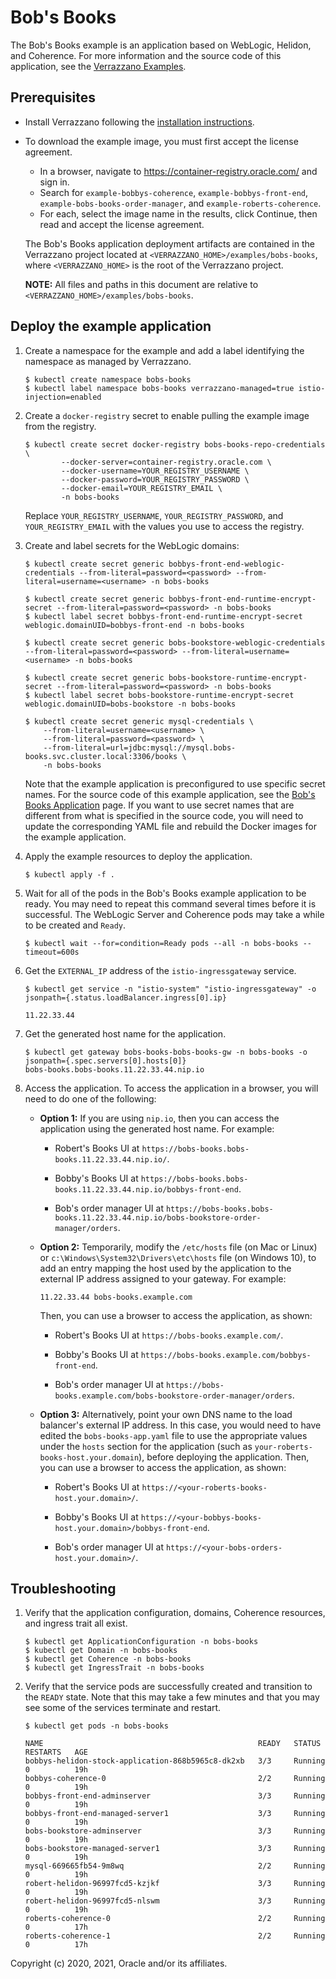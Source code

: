 # Bob's Books

The Bob's Books example is an application based on WebLogic, Helidon, and Coherence. For more information and the source code of this application, see the [Verrazzano Examples](https://github.com/verrazzano/examples).

## Prerequisites

* Install Verrazzano following the [installation instructions](https://verrazzano.io/docs/setup/install/installation/).
* To download the example image, you must first accept the license agreement.
  * In a browser, navigate to https://container-registry.oracle.com/ and sign in.
  * Search for `example-bobbys-coherence`, `example-bobbys-front-end`, `example-bobs-books-order-manager`, and `example-roberts-coherence`.
  * For each, select the image name in the results, click Continue, then read and accept the license agreement.

   The Bob's Books application deployment artifacts are contained in the Verrazzano project located at
   `<VERRAZZANO_HOME>/examples/bobs-books`, where `<VERRAZZANO_HOME>` is the root of the Verrazzano project.

   **NOTE:** All files and paths in this document are relative to `<VERRAZZANO_HOME>/examples/bobs-books`.

## Deploy the example application

1. Create a namespace for the example and add a label identifying the namespace as managed by Verrazzano.

    ```
    $ kubectl create namespace bobs-books
    $ kubectl label namespace bobs-books verrazzano-managed=true istio-injection=enabled
    ```

1. Create a `docker-registry` secret to enable pulling the example image from the registry.
   ```
   $ kubectl create secret docker-registry bobs-books-repo-credentials \
           --docker-server=container-registry.oracle.com \
           --docker-username=YOUR_REGISTRY_USERNAME \
           --docker-password=YOUR_REGISTRY_PASSWORD \
           --docker-email=YOUR_REGISTRY_EMAIL \
           -n bobs-books
   ```

   Replace `YOUR_REGISTRY_USERNAME`, `YOUR_REGISTRY_PASSWORD`, and `YOUR_REGISTRY_EMAIL`
   with the values you use to access the registry.  

1. Create and label secrets for the WebLogic domains:
    ```
    $ kubectl create secret generic bobbys-front-end-weblogic-credentials --from-literal=password=<password> --from-literal=username=<username> -n bobs-books

    $ kubectl create secret generic bobbys-front-end-runtime-encrypt-secret --from-literal=password=<password> -n bobs-books
    $ kubectl label secret bobbys-front-end-runtime-encrypt-secret weblogic.domainUID=bobbys-front-end -n bobs-books

    $ kubectl create secret generic bobs-bookstore-weblogic-credentials --from-literal=password=<password> --from-literal=username=<username> -n bobs-books

    $ kubectl create secret generic bobs-bookstore-runtime-encrypt-secret --from-literal=password=<password> -n bobs-books
    $ kubectl label secret bobs-bookstore-runtime-encrypt-secret weblogic.domainUID=bobs-bookstore -n bobs-books

    $ kubectl create secret generic mysql-credentials \
        --from-literal=username=<username> \
        --from-literal=password=<password> \
        --from-literal=url=jdbc:mysql://mysql.bobs-books.svc.cluster.local:3306/books \
        -n bobs-books
    ```
   Note that the example application is preconfigured to use specific secret names.
   For the source code of this example application, see the
   [Bob's Books Application](https://github.com/verrazzano/examples/tree/master/bobs-books) page.
   If you want to use secret names that are different from what is specified in the source code, you will need to update the corresponding YAML file and rebuild the Docker images for the example application.

1. Apply the example resources to deploy the application.
   ```
   $ kubectl apply -f .
   ```

1. Wait for all of the pods in the Bob's Books example application to be ready.
   You may need to repeat this command several times before it is successful.
   The WebLogic Server and Coherence pods may take a while to be created and `Ready`.
   ```
   $ kubectl wait --for=condition=Ready pods --all -n bobs-books --timeout=600s
   ```

1. Get the `EXTERNAL_IP` address of the `istio-ingressgateway` service.
    ```
    $ kubectl get service -n "istio-system" "istio-ingressgateway" -o jsonpath={.status.loadBalancer.ingress[0].ip}

    11.22.33.44
    ```

1. Get the generated host name for the application.
   ```
   $ kubectl get gateway bobs-books-bobs-books-gw -n bobs-books -o jsonpath={.spec.servers[0].hosts[0]}
   bobs-books.bobs-books.11.22.33.44.nip.io
   ```

1. Access the application. To access the application in a browser, you will need to do one of the following:
    * **Option 1:** If you are using `nip.io`, then you can access the application using the generated host name. For example:

      * Robert's Books UI at `https://bobs-books.bobs-books.11.22.33.44.nip.io/`.

      * Bobby's Books UI at `https://bobs-books.bobs-books.11.22.33.44.nip.io/bobbys-front-end`.

      * Bob's order manager  UI at `https://bobs-books.bobs-books.11.22.33.44.nip.io/bobs-bookstore-order-manager/orders`.

    * **Option 2:** Temporarily, modify the `/etc/hosts` file (on Mac or Linux) or `c:\Windows\System32\Drivers\etc\hosts` file (on Windows 10), to add an entry mapping the host used by the application to the external IP address assigned to your gateway. For example:
      ```
      11.22.33.44 bobs-books.example.com
      ```
      Then, you can use a browser to access the application, as shown:

      * Robert's Books UI at `https://bobs-books.example.com/`.

      * Bobby's Books UI at `https://bobs-books.example.com/bobbys-front-end`.

      * Bob's order manager  UI at `https://bobs-books.example.com/bobs-bookstore-order-manager/orders`.

    * **Option 3:** Alternatively, point your own DNS name to the load balancer's external IP address. In this case, you would need to have edited the `bobs-books-app.yaml` file to use the appropriate values under the `hosts` section for the application (such as `your-roberts-books-host.your.domain`), before deploying the application.
      Then, you can use a browser to access the application, as shown:

      * Robert's Books UI at `https://<your-roberts-books-host.your.domain>/`.

      * Bobby's Books UI at `https://<your-bobbys-books-host.your.domain>/bobbys-front-end`.

      * Bob's order manager UI at `https://<your-bobs-orders-host.your.domain>/`.

## Troubleshooting

1. Verify that the application configuration, domains, Coherence resources, and ingress trait all exist.
   ```
   $ kubectl get ApplicationConfiguration -n bobs-books
   $ kubectl get Domain -n bobs-books
   $ kubectl get Coherence -n bobs-books
   $ kubectl get IngressTrait -n bobs-books
   ```   

1. Verify that the service pods are successfully created and transition to the `READY` state.
   Note that this may take a few minutes and that you may see some of the services terminate and restart.
   ```
   $ kubectl get pods -n bobs-books

   NAME                                                READY   STATUS    RESTARTS   AGE
   bobbys-helidon-stock-application-868b5965c8-dk2xb   3/3     Running   0          19h
   bobbys-coherence-0                                  2/2     Running   0          19h
   bobbys-front-end-adminserver                        3/3     Running   0          19h
   bobbys-front-end-managed-server1                    3/3     Running   0          19h
   bobs-bookstore-adminserver                          3/3     Running   0          19h
   bobs-bookstore-managed-server1                      3/3     Running   0          19h
   mysql-669665fb54-9m8wq                              2/2     Running   0          19h
   robert-helidon-96997fcd5-kzjkf                      3/3     Running   0          19h
   robert-helidon-96997fcd5-nlswm                      3/3     Running   0          19h
   roberts-coherence-0                                 2/2     Running   0          17h
   roberts-coherence-1                                 2/2     Running   0          17h
   ```

Copyright (c) 2020, 2021, Oracle and/or its affiliates.
